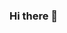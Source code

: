 ### Hi there 👋

<!--
**cmadera/cmadera** is a ✨ _special_ ✨ repository because its `README.md` (this file) appears on your GitHub profile.

Here are some ideas to get you started:

- 🔭 I’m currently working on ...  NodeJS Project for Monitoring & Inventory in one piece
- 🌱 I’m currently learning ...  MongoDB with Mongoose
- 💬 Ask me about ... new ideas or iniciatives, I always have one
-->
